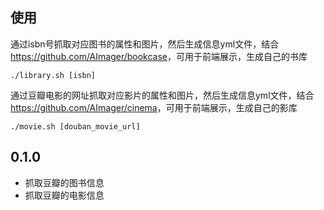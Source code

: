 ## 使用

通过isbn号抓取对应图书的属性和图片，然后生成信息yml文件，结合<https://github.com/AImager/bookcase>，可用于前端展示，生成自己的书库

~~~
./library.sh [isbn]
~~~

通过豆瓣电影的网址抓取对应影片的属性和图片，然后生成信息yml文件，结合<https://github.com/AImager/cinema>，可用于前端展示，生成自己的影库

~~~
./movie.sh [douban_movie_url]
~~~


## 0.1.0

* 抓取豆瓣的图书信息
* 抓取豆瓣的电影信息
